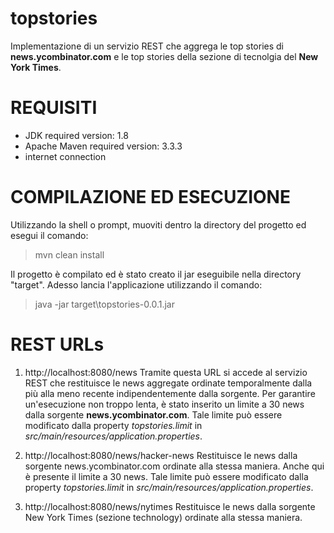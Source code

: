 # topstories
Implementazione di un servizio REST che aggrega le top stories di **news.ycombinator.com** e le top stories della sezione di tecnolgia del **New York Times**.

# REQUISITI
- JDK required version: 1.8
- Apache Maven required version: 3.3.3
- internet connection

# COMPILAZIONE ED ESECUZIONE
Utilizzando la shell o prompt, muoviti dentro la directory del progetto ed esegui il comando:
 >mvn clean install

Il progetto è compilato ed è stato creato il jar eseguibile nella directory "target".
Adesso lancia l'applicazione utilizzando il comando:
 >java -jar target\topstories-0.0.1.jar


# REST URLs
1)	http://localhost:8080/news
	Tramite questa URL si accede al servizio REST che restituisce le news aggregate ordinate temporalmente dalla più alla meno recente indipendentemente dalla sorgente.
	Per garantire un'esecuzione non troppo lenta, è stato inserito un limite a 30 news dalla sorgente **news.ycombinator.com**. Tale limite può essere modificato dalla property *topstories.limit* in *src/main/resources/application.properties*.
	
2) http://localhost:8080/news/hacker-news
	Restituisce le news dalla sorgente news.ycombinator.com ordinate alla stessa maniera. Anche qui è presente il limite a 30 news. Tale limite può essere modificato dalla property *topstories.limit* in *src/main/resources/application.properties*.
	
3) http://localhost:8080/news/nytimes
	Restituisce le news dalla sorgente New York Times (sezione technology) ordinate alla stessa maniera.
	
